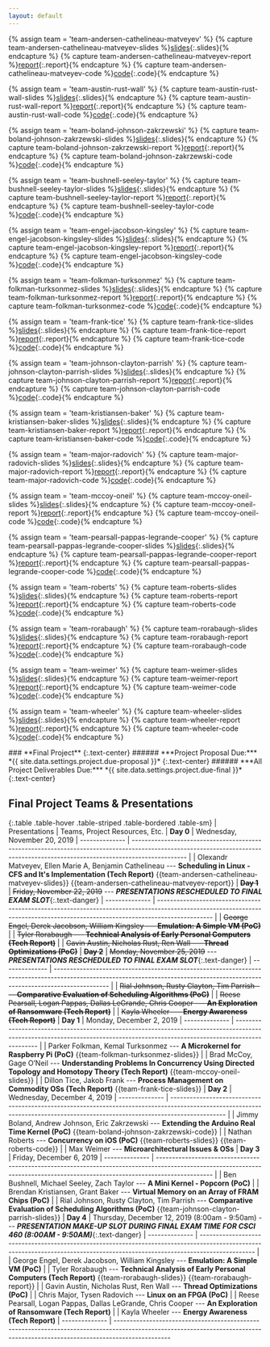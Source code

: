 ```yaml
---
layout: default
---
```


<!-- INTERNAL PAGE VARIABLES -->

{% assign team = 'team-andersen-cathelineau-matveyev' %}
{% capture team-andersen-cathelineau-matveyev-slides %}[slides]({{site.baseurl}}/project/{{team}}/slides.pdf){:.slides}{% endcapture %}
{% capture team-andersen-cathelineau-matveyev-report %}[report]({{site.baseurl}}/project/{{team}}/report.pdf){:.report}{% endcapture %}
{% capture team-andersen-cathelineau-matveyev-code %}[code](){:.code}{% endcapture %}

{% assign team = 'team-austin-rust-wall' %}
{% capture team-austin-rust-wall-slides %}[slides]({{site.baseurl}}/project/{{team}}/slides.pdf){:.slides}{% endcapture %}
{% capture team-austin-rust-wall-report %}[report]({{site.baseurl}}/project/{{team}}/report.pdf){:.report}{% endcapture %}
{% capture team-austin-rust-wall-code %}[code](){:.code}{% endcapture %}

{% assign team = 'team-boland-johnson-zakrzewski' %}
{% capture team-boland-johnson-zakrzewski-slides %}[slides]({{site.baseurl}}/project/{{team}}/slides.pdf){:.slides}{% endcapture %}
{% capture team-boland-johnson-zakrzewski-report %}[report]({{site.baseurl}}/project/{{team}}/report.pdf){:.report}{% endcapture %}
{% capture team-boland-johnson-zakrzewski-code %}[code](https://github.com/Alatec/ARTK_Extentions){:.code}{% endcapture %}

{% assign team = 'team-bushnell-seeley-taylor' %}
{% capture team-bushnell-seeley-taylor-slides %}[slides]({{site.baseurl}}/project/{{team}}/slides.pdf){:.slides}{% endcapture %}
{% capture team-bushnell-seeley-taylor-report %}[report]({{site.baseurl}}/project/{{team}}/report.pdf){:.report}{% endcapture %}
{% capture team-bushnell-seeley-taylor-code %}[code](){:.code}{% endcapture %}

{% assign team = 'team-engel-jacobson-kingsley' %}
{% capture team-engel-jacobson-kingsley-slides %}[slides]({{site.baseurl}}/project/{{team}}/slides.pdf){:.slides}{% endcapture %}
{% capture team-engel-jacobson-kingsley-report %}[report]({{site.baseurl}}/project/{{team}}/report.pdf){:.report}{% endcapture %}
{% capture team-engel-jacobson-kingsley-code %}[code](){:.code}{% endcapture %}

{% assign team = 'team-folkman-turksonmez' %}
{% capture team-folkman-turksonmez-slides %}[slides]({{site.baseurl}}/project/{{team}}/slides.pdf){:.slides}{% endcapture %}
{% capture team-folkman-turksonmez-report %}[report]({{site.baseurl}}/project/{{team}}/report.pdf){:.report}{% endcapture %}
{% capture team-folkman-turksonmez-code %}[code](){:.code}{% endcapture %}

{% assign team = 'team-frank-tice' %}
{% capture team-frank-tice-slides %}[slides]({{site.baseurl}}/project/{{team}}/slides.pdf){:.slides}{% endcapture %}
{% capture team-frank-tice-report %}[report]({{site.baseurl}}/project/{{team}}/report.pdf){:.report}{% endcapture %}
{% capture team-frank-tice-code %}[code](){:.code}{% endcapture %}

{% assign team = 'team-johnson-clayton-parrish' %}
{% capture team-johnson-clayton-parrish-slides %}[slides]({{site.baseurl}}/project/{{team}}/slides.pdf){:.slides}{% endcapture %}
{% capture team-johnson-clayton-parrish-report %}[report]({{site.baseurl}}/project/{{team}}/report.pdf){:.report}{% endcapture %}
{% capture team-johnson-clayton-parrish-code %}[code](){:.code}{% endcapture %}

{% assign team = 'team-kristiansen-baker' %}
{% capture team-kristiansen-baker-slides %}[slides]({{site.baseurl}}/project/{{team}}/slides.pdf){:.slides}{% endcapture %}
{% capture team-kristiansen-baker-report %}[report]({{site.baseurl}}/project/{{team}}/report.pdf){:.report}{% endcapture %}
{% capture team-kristiansen-baker-code %}[code](){:.code}{% endcapture %}

{% assign team = 'team-major-radovich' %}
{% capture team-major-radovich-slides %}[slides]({{site.baseurl}}/project/{{team}}/slides.pdf){:.slides}{% endcapture %}
{% capture team-major-radovich-report %}[report]({{site.baseurl}}/project/{{team}}/report.pdf){:.report}{% endcapture %}
{% capture team-major-radovich-code %}[code](){:.code}{% endcapture %}

{% assign team = 'team-mccoy-oneil' %}
{% capture team-mccoy-oneil-slides %}[slides]({{site.baseurl}}/project/{{team}}/slides.pdf){:.slides}{% endcapture %}
{% capture team-mccoy-oneil-report %}[report]({{site.baseurl}}/project/{{team}}/report.pdf){:.report}{% endcapture %}
{% capture team-mccoy-oneil-code %}[code](){:.code}{% endcapture %}

{% assign team = 'team-pearsall-pappas-legrande-cooper' %}
{% capture team-pearsall-pappas-legrande-cooper-slides %}[slides]({{site.baseurl}}/project/{{team}}/slides.pdf){:.slides}{% endcapture %}
{% capture team-pearsall-pappas-legrande-cooper-report %}[report]({{site.baseurl}}/project/{{team}}/report.pdf){:.report}{% endcapture %}
{% capture team-pearsall-pappas-legrande-cooper-code %}[code](){:.code}{% endcapture %}

{% assign team = 'team-roberts' %}
{% capture team-roberts-slides %}[slides]({{site.baseurl}}/project/{{team}}/slides.pdf){:.slides}{% endcapture %}
{% capture team-roberts-report %}[report]({{site.baseurl}}/project/{{team}}/report.pdf){:.report}{% endcapture %}
{% capture team-roberts-code %}[code](https://github.com/nathanroberts7/ios-concurrency){:.code}{% endcapture %}

{% assign team = 'team-rorabaugh' %}
{% capture team-rorabaugh-slides %}[slides]({{site.baseurl}}/project/{{team}}/slides.pdf){:.slides}{% endcapture %}
{% capture team-rorabaugh-report %}[report]({{site.baseurl}}/project/{{team}}/report.pdf){:.report}{% endcapture %}
{% capture team-rorabaugh-code %}[code](){:.code}{% endcapture %}

{% assign team = 'team-weimer' %}
{% capture team-weimer-slides %}[slides]({{site.baseurl}}/project/{{team}}/slides.pdf){:.slides}{% endcapture %}
{% capture team-weimer-report %}[report]({{site.baseurl}}/project/{{team}}/report.pdf){:.report}{% endcapture %}
{% capture team-weimer-code %}[code](){:.code}{% endcapture %}

{% assign team = 'team-wheeler' %}
{% capture team-wheeler-slides %}[slides]({{site.baseurl}}/project/{{team}}/slides.pdf){:.slides}{% endcapture %}
{% capture team-wheeler-report %}[report]({{site.baseurl}}/project/{{team}}/report.pdf){:.report}{% endcapture %}
{% capture team-wheeler-code %}[code](){:.code}{% endcapture %}

<!-- HEADER -->

<div class="subpage-header" markdown="1">
### **Final Project**
{:.text-center}
###### ***Project Proposal Due:*** *{{ site.data.settings.project.due-proposal }}*
{:.text-center}
###### ***All Project Deliverables Due:*** *{{ site.data.settings.project.due-final }}*
{:.text-center}
</div>

## Final Project Teams & Presentations

{:.table .table-hover .table-striped .table-bordered .table-sm}
| Presentations  | Teams, Project Resources, Etc.
| **Day 0**      | <span class="note">Wednesday, November 20, 2019</span>
| -------------- | -----------------------------------------------------------------------------------------------------------------------------------------------------------------------------
|                | Olexandr Matveyev, Ellen Marie A,  Benjamin Cathelineau --- **Scheduling in Linux - CFS and It's Implementation (Tech Report)** {{team-andersen-cathelineau-matveyev-slides}} {{team-andersen-cathelineau-matveyev-report}}
| ~~**Day 1**~~  | <span class="note">~~Friday, November 22, 2019~~</span> --- _**PRESENTATIONS RESCHEDULED TO FINAL EXAM SLOT**_{:.text-danger}
| -------------- | -----------------------------------------------------------------------------------------------------------------------------------------------------------------------------
|                | ~~George Engel, Derek Jacobson, William Kingsley --- **Emulation: A Simple VM (PoC)**~~
|                | ~~Tyler Rorabaugh --- **Technical Analysis of Early Personal Computers (Tech Report)**~~
|                | ~~Gavin Austin, Nicholas Rust, Ren Wall --- **Thread Optimizations (PoC)**~~
| ~~**Day 2**~~  | <span class="note">~~Monday, November 25, 2019~~</span>  --- _**PRESENTATIONS RESCHEDULED TO FINAL EXAM SLOT**_{:.text-danger}
| -------------- | -----------------------------------------------------------------------------------------------------------------------------------------------------------------------------
|                | ~~Rial Johnson, Rusty Clayton, Tim Parrish --- **Comparative Evaluation of Scheduling Algorithms (PoC)**~~
|                | ~~Reese Pearsall, Logan Pappas, Dallas LeGrande, Chris Cooper --- **An Exploration of Ransomware (Tech Report)**~~
|                | ~~Kayla Wheeler --- **Energy Awareness (Tech Report)**~~
| **Day 1**      | <span class="note">Monday, December 2, 2019</span>
| -------------- | -----------------------------------------------------------------------------------------------------------------------------------------------------------------------------
|                | Parker Folkman, Kemal Turksonmez --- **A Microkernel for Raspberry Pi (PoC)** {{team-folkman-turksonmez-slides}}
|                | Brad McCoy, Gage O’Neil --- **Understanding Problems In Concurrency Using Directed Topology and Homotopy Theory (Tech Report)** {{team-mccoy-oneil-slides}}
|                | Dillon Tice, Jakob Frank --- **Process Management on Commodity OSs (Tech Report)** {{team-frank-tice-slides}}
| **Day 2**      | <span class="note">Wednesday, December 4, 2019</span>
| -------------- | -----------------------------------------------------------------------------------------------------------------------------------------------------------------------------
|                | Jimmy Boland, Andrew Johnson, Eric Zakrzewski --- **Extending the Arduino Real Time Kernel (PoC)** {{team-boland-johnson-zakrzewski-code}}
|                | Nathan Roberts --- **Concurrency on iOS (PoC)** {{team-roberts-slides}} {{team-roberts-code}}
|                | Max Weimer --- **Microarchitectural Issues & OSs**
| **Day 3**      | <span class="note">Friday, December 6, 2019</span>
| -------------- | -----------------------------------------------------------------------------------------------------------------------------------------------------------------------------
|                | Ben Bushnell, Michael Seeley, Zach Taylor --- **A Mini Kernel - Popcorn (PoC)**
|                | Brendan Kristiansen, Grant Baker --- **Virtual Memory on an Array of FRAM Chips (PoC)**
|                | Rial Johnson, Rusty Clayton, Tim Parrish --- **Comparative Evaluation of Scheduling Algorithms (PoC)** {{team-johnson-clayton-parrish-slides}}
| **Day 4**      | <span class="note">Thursday, December 12, 2019 (8:00am - 9:50am)</span> --- _**PRESENTATION MAKE-UP SLOT DURING FINAL EXAM TIME FOR CSCI 460 (8:00AM - 9:50AM)**_{:.text-danger}
| -------------- | -----------------------------------------------------------------------------------------------------------------------------------------------------------------------------
|                | George Engel, Derek Jacobson, William Kingsley --- **Emulation: A Simple VM (PoC)**
|                | Tyler Rorabaugh --- **Technical Analysis of Early Personal Computers (Tech Report)** {{team-rorabaugh-slides}} {{team-rorabaugh-report}}
|                | Gavin Austin, Nicholas Rust, Ren Wall --- **Thread Optimizations (PoC)**
|                | Chris Major, Tysen Radovich --- **Linux on an FPGA (PoC)**
|                | Reese Pearsall, Logan Pappas, Dallas LeGrande, Chris Cooper --- **An Exploration of Ransomware (Tech Report)**
|                | Kayla Wheeler --- **Energy Awareness (Tech Report)**
| -------------- | -----------------------------------------------------------------------------------------------------------------------------------------------------------------------------
